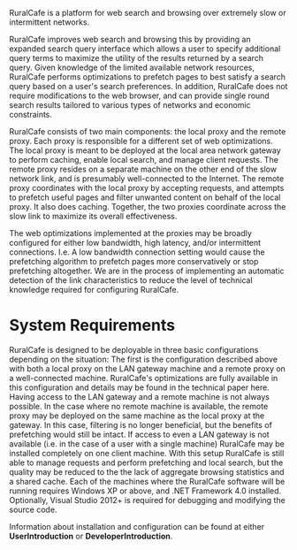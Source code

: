 RuralCafe is a platform for web search and browsing over extremely slow or intermittent networks.

RuralCafe improves web search and browsing this by providing an expanded search query interface which allows a user to specify additional query terms to maximize the utility of the results returned by a search query. Given knowledge of the limited available network resources, RuralCafe performs optimizations to prefetch pages to best satisfy a search query based on a user's search preferences. In addition, RuralCafe does not require modifications to the web browser, and can provide single round search results tailored to various types of networks and economic constraints.

RuralCafe consists of two main components: the local proxy and the remote proxy. Each proxy is responsible for a different set of web optimizations. The local proxy is meant to be deployed at the local area network gateway to perform caching, enable local search, and manage client requests. The remote proxy resides on a separate machine on the other end of the slow network link, and is presumably well-connected to the Internet. The remote proxy coordinates with the local proxy by accepting requests, and attempts to prefetch useful pages and filter unwanted content on behalf of the local proxy. It also does caching. Together, the two proxies coordinate across the slow link to maximize its overall effectiveness.

The web optimizations implemented at the proxies may be broadly configured for either low bandwidth, high latency, and/or intermittent connections. I.e. A low bandwidth connection setting would cause the prefetching algorithm to prefetch pages more conservatively or stop prefetching altogether. We are in the process of implementing an automatic detection of the link characteristics to reduce the level of technical knowledge required for configuring RuralCafe.

# System Requirements #

RuralCafe is designed to be deployable in three basic configurations depending on the situation:
The first is the configuration described above with both a local proxy on the LAN gateway machine and a remote proxy on a well-connected machine. RuralCafe's optimizations are fully available in this configuration and details may be found in the technical paper here.
Having access to the LAN gateway and a remote machine is not always possible. In the case where no remote machine is available, the remote proxy may be deployed on the same machine as the local proxy at the gateway. In this case, filtering is no longer beneficial, but the benefits of prefetching would still be intact.
If access to even a LAN gateway is not available (i.e. in the case of a user with a single machine) RuralCafe may be installed completely on one client machine. With this setup RuralCafe is still able to manage requests and perform prefetching and local search, but the quality may be reduced to the the lack of aggregate browsing statistics and a shared cache.
Each of the machines where the RuralCafe software will be running requires Windows XP or above, and .NET Framework 4.0 installed. Optionally, Visual Studio 2012+ is required for debugging and modifying the source code.

Information about installation and configuration can be found at either **UserIntroduction** or **DeveloperIntroduction**.